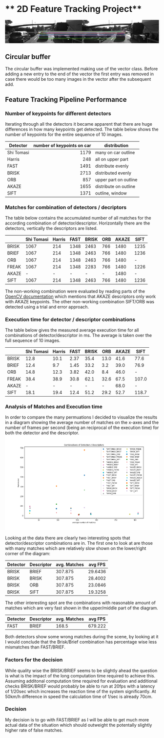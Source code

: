 # ** 2D Feature Tracking Project**
![Matching](report.img/2D_Feature_Tracking.png  "2D Feature Tracking")

## Circular buffer
The circular buffer was implemented making use of the vector class. Before adding a new entry to the end of the vector the first entry was removed in case there would be too many images in the vector after the subsequent add.

## Feature Tracking Pipeline Performance
### Number of keypoints for different detectors
Iterating through all the detectors it became apparent that there are huge differences in how many keypoints get detected. The table below shows the number of keypoints for the entire sequence of 10 images.

| Detector    |   number of keypoints on car |   distribution             |
| -------------- | ----------------------:| --------------------------- |
| Shi Tomasi  |                    1179 |      many on car outline   |
|     Harris  |                          248 |      all on upper part     |
|       FAST  |                        1491 |     distribute evenly      |
|      BRISK  |                       2713 |     distributed evenly     |
|        ORB  |                          857 |     upper part on outline  |
|      AKAZE  |                      1655 |     distribute on outline  | 
|      SIFT   |                         1371 |     outline, window        | 


### Matches for combination of detectors / decriptors
The table below contains the accumulated number of all matches for the according combination of detector/descriptor. Horizontally there are the detectors, vertically the descriptors are listed.

|                   | Shi Tomasi |  Harris  |  FAST  |  BRISK  |  ORB  |  AKAZE |  SIFT   |
|---------------|--------------|-----------|----------|-----------|---------|-----------|---------|
| BRISK       |    1067       |   214    |   1348   |     2463 |   766  |   1480   |   1235 | 
| BRIEF        |    1067      |   214    |  1348    |     2463 |   766  |   1480   |   1236 |
| ORB          |    1067      |   214    |   1348    |    2463  |   766  |   1480   |    -       |
| FREAK      |     1067      |    214   |   1348    |    2283  |   766  |   1480   |   1226 |
| AKAZE      |    -             |      -        |    -         |      -       |    -      |   1480   |     -     |
| SIFT          |    1067      |     214    |    1348   |    2463  |    766 |     1480 |   1236 |  

The non-working combination were evaluated by reading parts of the [OpenCV documentation](https://docs.opencv.org/3.4/d8/d30/classcv_1_1AKAZE.html) which mentions that AKAZE descriptors only work with AKAZE keypoints. The other non-working combination SIFT/ORB was detected using a trial and error approach.

### Execution time for detector / descriptor combinations
The table below gives the measured average execution time for all combinations of detector/descriptor in ms. The average is taken over the full sequence of 10 images.

|                   | Shi Tomasi |  Harris  |  FAST  |  BRISK  |  ORB  |  AKAZE |  SIFT   |
|---------------|--------------|-----------|----------|-----------|---------|-----------|---------|
| BRISK       |   12.8        |  10.1     |   2.37   |     35.4 |   13.0 |   41.6   |   77.6 | 
| BRIEF        |   12.4        |   9.7    |  1.45    |     33.2 |   3.2  |   39.0   |   76.9 |
| ORB          |  14.8        |   12.3   |   3.82    |    42.0  |   8.4  |   46.0   |    -       |
| FREAK      |    38.4       |   38.9   |   30.8    |    62.1  |   32.6|   67.5   |   107.0|
| AKAZE      |    -            |      -        |    -       |      -       |    -      |   68.0   |     -     |
| SIFT          |    18.1      |     19.4   |    12.4   |    51.2  |    29.2|     52.7 |   118.7|  


### Analysis of Matches and Execution time
In order to compare the many permuations I decided to visualize the results in a diagram showing the average number of matches on the x-axes and the number of frames per second (being an reciprocal of the execution time) for both the detector and the descriptor.
![Diagram](report.img/matches_exectime.png)

Looking at the data there are clearly two interesting spots that detector/descriptor combinations are in.
The first one to look at are those with many matches which are relatively slow shown on the lower/right corner of the diagram:

|  Detector  |  Descriptor   |  avg. Matches  |  avg FPS                     |
| ------------- | ---------------- | -------------| ----------------------------|
|   BRISK     |   BRIEF         |    307.875  |         29.6436              |
|   BRISK     |   BRISK         |    307.875  |         28.4002              |
|   BRISK    |   ORB          |      307.875  |       23.0846             |
|   BRISK   |    SIFT         |      307.875   |       19.3258          |

The other interesting spot are the combinations with reasonable amount of matches which are very fast shown in the upper/middle part of the diagram.

|  Detector  |  Descriptor   |  avg. Matches  |  avg FPS                     |
| ------------- | ---------------- | -------------------| ----------------------------|
|   FAST      |     BRIEF       |      168.5            |   679.222     |

Both detectors show some wrong matches during the scene, by looking at it I would conclude that the Brisk/Brief combination has percentage wise less mismatches than FAST/BRIEF.

### Factors for the decision
While quality wise the BRISK/BRIEF seems to be slightly ahead the question is what is the impact of the long computation time required to achieve this. Assuming additonal computation time required for evaluation and additional checks BRISK/BRIEF would probably be able to run at 20fps with a latency of 1/20sec which increases the reaction time of the system significantly. At 50km/h difference in speed the calculation time of 1/sec is already 70cm.

### Decision 
My decision is to go with FAST/BRIEF as I will be able to get much more actual data of the situation which should outweight the potentally slightly higher rate of false matches.